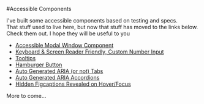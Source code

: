 #Accessible Components

I've built some accessible components based on testing and specs.  
That stuff used to live here, but now that stuff has moved to the links below.  
Check them out. I hope they will be useful to you

* [Accessible Modal Window Component](https://github.com/scottaohara/accessible_modal_window)
* [Keyboard & Screen Reader Friendly, Custom Number Input](https://github.com/scottaohara/Numbler)
* [Tooltips](https://github.com/scottaohara/a11y_tooltips)  
* [Hamburger Button](https://github.com/scottaohara/accessible_hamburger)
* [Auto Generated ARIA (or not) Tabs](https://github.com/scottaohara/accessible_tabs)
* [Auto Generated ARIA Accordions](https://github.com/scottaohara/accessible_accordions)
* [Hidden Figcaptions Revealed on Hover/Focus](https://github.com/scottaohara/figcaption-reveal)

More to come...
